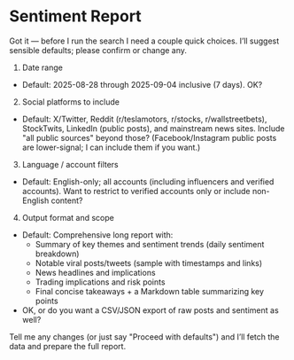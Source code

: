 # Sentiment Report

Got it — before I run the search I need a couple quick choices. I’ll suggest sensible defaults; please confirm or change any.

1) Date range  
- Default: 2025-08-28 through 2025-09-04 inclusive (7 days). OK?

2) Social platforms to include  
- Default: X/Twitter, Reddit (r/teslamotors, r/stocks, r/wallstreetbets), StockTwits, LinkedIn (public posts), and mainstream news sites. Include "all public sources" beyond those? (Facebook/Instagram public posts are lower-signal; I can include them if you want.)

3) Language / account filters  
- Default: English-only; all accounts (including influencers and verified accounts). Want to restrict to verified accounts only or include non-English content?

4) Output format and scope  
- Default: Comprehensive long report with:
  - Summary of key themes and sentiment trends (daily sentiment breakdown)
  - Notable viral posts/tweets (sample with timestamps and links)
  - News headlines and implications
  - Trading implications and risk points
  - Final concise takeaways + a Markdown table summarizing key points  
- OK, or do you want a CSV/JSON export of raw posts and sentiment as well?

Tell me any changes (or just say "Proceed with defaults") and I’ll fetch the data and prepare the full report.

